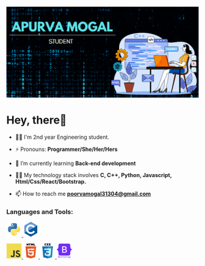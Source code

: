 ![logo](https://github.com/APURVAMOGAL24/APURVAMOGAL24/blob/main/Background.png)

<h1 align="left">Hey, there👋</h1>




</p>

-  👩‍🎓  I'm 2nd year Engineering student.
- ⚡ Pronouns: **Programmer/She/Her/Hers**

- 🌱 I’m currently learning **Back-end development**

- 👨‍💻 My technology stack involves **C, C++, Python, Javascript, Html/Css/React/Bootstrap.**

- 📫 How to reach me **poorvamogal31304@gmail.com**




<p align="left">
</p>

<h3 align="left">Languages and Tools:</h3>
<p align="left">  
  <a href="https://www.python.org" target="_blank" rel="noreferrer"> <img src="https://raw.githubusercontent.com/devicons/devicon/master/icons/python/python-original.svg" alt="python" width="40" height="40"/> </a>
  <a href="https://www.cprogramming.com/" target="_blank" rel="noreferrer"> <img src="https://raw.githubusercontent.com/devicons/devicon/master/icons/c/c-original.svg" alt="c" width="40" height="40"/> </a> 
  
  <a href="https://developer.mozilla.org/en-US/docs/Web/JavaScript" target="_blank" rel="noreferrer"> <img src="https://raw.githubusercontent.com/devicons/devicon/master/icons/javascript/javascript-original.svg" alt="javascript" width="40" height="40"/> </a>
  <a href="https://www.w3.org/html/" target="_blank" rel="noreferrer"> <img src="https://raw.githubusercontent.com/devicons/devicon/master/icons/html5/html5-original-wordmark.svg" alt="html5" width="40" height="40"/> </a> 
  <a href="https://www.w3schools.com/css/" target="_blank" rel="noreferrer"> <img src="https://raw.githubusercontent.com/devicons/devicon/master/icons/css3/css3-original-wordmark.svg" alt="css3" width="40" height="40"/> </a>
  <a href="https://getbootstrap.com" target="_blank" rel="noreferrer"> <img src="https://raw.githubusercontent.com/devicons/devicon/master/icons/bootstrap/bootstrap-plain-wordmark.svg" alt="bootstrap" width="40" height="40"/></a> 
</p>
